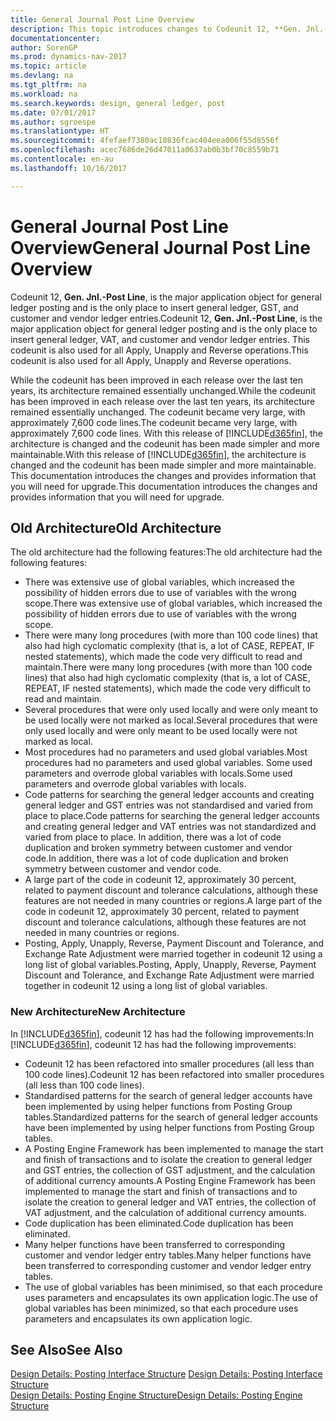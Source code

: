 ```yaml
---
title: General Journal Post Line Overview
description: This topic introduces changes to Codeunit 12, **Gen. Jnl.-Post Line**, which is the major application object for general ledger posting and is the only place to insert general ledger, GST, and customer and vendor ledger entries.
documentationcenter: 
author: SorenGP
ms.prod: dynamics-nav-2017
ms.topic: article
ms.devlang: na
ms.tgt_pltfrm: na
ms.workload: na
ms.search.keywords: design, general ledger, post
ms.date: 07/01/2017
ms.author: sgroespe
ms.translationtype: HT
ms.sourcegitcommit: 4fefaef7380ac10836fcac404eea006f55d8556f
ms.openlocfilehash: acec7686de26d47011a0637ab0b3bf70c8559b71
ms.contentlocale: en-au
ms.lasthandoff: 10/16/2017

---
```

# <a name="general-journal-post-line-overview"></a><span data-ttu-id="ed31b-103">General Journal Post Line Overview</span><span class="sxs-lookup"><span data-stu-id="ed31b-103">General Journal Post Line Overview</span></span>
<span data-ttu-id="ed31b-104">Codeunit 12, **Gen. Jnl.-Post Line**, is the major application object for general ledger posting and is the only place to insert general ledger, GST, and customer and vendor ledger entries.</span><span class="sxs-lookup"><span data-stu-id="ed31b-104">Codeunit 12, **Gen. Jnl.-Post Line**, is the major application object for general ledger posting and is the only place to insert general ledger, VAT, and customer and vendor ledger entries.</span></span> <span data-ttu-id="ed31b-105">This codeunit is also used for all Apply, Unapply and Reverse operations.</span><span class="sxs-lookup"><span data-stu-id="ed31b-105">This codeunit is also used for all Apply, Unapply and Reverse operations.</span></span>  
  
<span data-ttu-id="ed31b-106">While the codeunit has been improved in each release over the last ten years, its architecture remained essentially unchanged.</span><span class="sxs-lookup"><span data-stu-id="ed31b-106">While the codeunit has been improved in each release over the last ten years, its architecture remained essentially unchanged.</span></span> <span data-ttu-id="ed31b-107">The codeunit became very large, with approximately 7,600 code lines.</span><span class="sxs-lookup"><span data-stu-id="ed31b-107">The codeunit became very large, with approximately 7,600 code lines.</span></span> <span data-ttu-id="ed31b-108">With this release of [!INCLUDE[d365fin](includes/d365fin_md.md)], the architecture is changed and the codeunit has been made simpler and more maintainable.</span><span class="sxs-lookup"><span data-stu-id="ed31b-108">With this release of [!INCLUDE[d365fin](includes/d365fin_md.md)], the architecture is changed and the codeunit has been made simpler and more maintainable.</span></span> <span data-ttu-id="ed31b-109">This documentation introduces the changes and provides information that you will need for upgrade.</span><span class="sxs-lookup"><span data-stu-id="ed31b-109">This documentation introduces the changes and provides information that you will need for upgrade.</span></span>  
  
## <a name="old-architecture"></a><span data-ttu-id="ed31b-110">Old Architecture</span><span class="sxs-lookup"><span data-stu-id="ed31b-110">Old Architecture</span></span>  
<span data-ttu-id="ed31b-111">The old architecture had the following features:</span><span class="sxs-lookup"><span data-stu-id="ed31b-111">The old architecture had the following features:</span></span>  
  
* <span data-ttu-id="ed31b-112">There was extensive use of global variables, which increased the possibility of hidden errors due to use of variables with the wrong scope.</span><span class="sxs-lookup"><span data-stu-id="ed31b-112">There was extensive use of global variables, which increased the possibility of hidden errors due to use of variables with the wrong scope.</span></span>  
* <span data-ttu-id="ed31b-113">There were many long procedures (with more than 100 code lines) that also had high cyclomatic complexity (that is, a lot of CASE, REPEAT, IF nested statements), which made the code very difficult to read and maintain.</span><span class="sxs-lookup"><span data-stu-id="ed31b-113">There were many long procedures (with more than 100 code lines) that also had high cyclomatic complexity (that is, a lot of CASE, REPEAT, IF nested statements), which made the code very difficult to read and maintain.</span></span>  
* <span data-ttu-id="ed31b-114">Several procedures that were only used locally and were only meant to be used locally were not marked as local.</span><span class="sxs-lookup"><span data-stu-id="ed31b-114">Several procedures that were only used locally and were only meant to be used locally were not marked as local.</span></span>  
* <span data-ttu-id="ed31b-115">Most procedures had no parameters and used global variables.</span><span class="sxs-lookup"><span data-stu-id="ed31b-115">Most procedures had no parameters and used global variables.</span></span> <span data-ttu-id="ed31b-116">Some used parameters and overrode global variables with locals.</span><span class="sxs-lookup"><span data-stu-id="ed31b-116">Some used parameters and overrode global variables with locals.</span></span>  
* <span data-ttu-id="ed31b-117">Code patterns for searching the general ledger accounts and creating general ledger and GST entries was not standardised and varied from place to place.</span><span class="sxs-lookup"><span data-stu-id="ed31b-117">Code patterns for searching the general ledger accounts and creating general ledger and VAT entries was not standardized and varied from place to place.</span></span> <span data-ttu-id="ed31b-118">In addition, there was a lot of code duplication and broken symmetry between customer and vendor code.</span><span class="sxs-lookup"><span data-stu-id="ed31b-118">In addition, there was a lot of code duplication and broken symmetry between customer and vendor code.</span></span>  
* <span data-ttu-id="ed31b-119">A large part of the code in codeunit 12, approximately 30 percent, related to payment discount and tolerance calculations, although these features are not needed in many countries or regions.</span><span class="sxs-lookup"><span data-stu-id="ed31b-119">A large part of the code in codeunit 12, approximately 30 percent, related to payment discount and tolerance calculations, although these features are not needed in many countries or regions.</span></span>  
* <span data-ttu-id="ed31b-120">Posting, Apply, Unapply, Reverse, Payment Discount and Tolerance, and Exchange Rate Adjustment were married together in codeunit 12 using a long list of global variables.</span><span class="sxs-lookup"><span data-stu-id="ed31b-120">Posting, Apply, Unapply, Reverse, Payment Discount and Tolerance, and Exchange Rate Adjustment were married together in codeunit 12 using a long list of global variables.</span></span>  
  
### <a name="new-architecture"></a><span data-ttu-id="ed31b-121">New Architecture</span><span class="sxs-lookup"><span data-stu-id="ed31b-121">New Architecture</span></span>  
<span data-ttu-id="ed31b-122">In [!INCLUDE[d365fin](includes/d365fin_md.md)], codeunit 12 has had the following improvements:</span><span class="sxs-lookup"><span data-stu-id="ed31b-122">In [!INCLUDE[d365fin](includes/d365fin_md.md)], codeunit 12 has had the following improvements:</span></span>  
  
* <span data-ttu-id="ed31b-123">Codeunit 12 has been refactored into smaller procedures (all less than 100 code lines).</span><span class="sxs-lookup"><span data-stu-id="ed31b-123">Codeunit 12 has been refactored into smaller procedures (all less than 100 code lines).</span></span>  
* <span data-ttu-id="ed31b-124">Standardised patterns for the search of general ledger accounts have been implemented by using helper functions from Posting Group tables.</span><span class="sxs-lookup"><span data-stu-id="ed31b-124">Standardized patterns for the search of general ledger accounts have been implemented by using helper functions from Posting Group tables.</span></span>  
* <span data-ttu-id="ed31b-125">A Posting Engine Framework has been implemented to manage the start and finish of transactions and to isolate the creation to general ledger and GST entries, the collection of GST adjustment, and the calculation of additional currency amounts.</span><span class="sxs-lookup"><span data-stu-id="ed31b-125">A Posting Engine Framework has been implemented to manage the start and finish of transactions and to isolate the creation to general ledger and VAT entries, the collection of VAT adjustment, and the calculation of additional currency amounts.</span></span>  
* <span data-ttu-id="ed31b-126">Code duplication has been eliminated.</span><span class="sxs-lookup"><span data-stu-id="ed31b-126">Code duplication has been eliminated.</span></span>  
* <span data-ttu-id="ed31b-127">Many helper functions have been transferred to corresponding customer and vendor ledger entry tables.</span><span class="sxs-lookup"><span data-stu-id="ed31b-127">Many helper functions have been transferred to corresponding customer and vendor ledger entry tables.</span></span>  
* <span data-ttu-id="ed31b-128">The use of global variables has been minimised, so that each procedure uses parameters and encapsulates its own application logic.</span><span class="sxs-lookup"><span data-stu-id="ed31b-128">The use of global variables has been minimized, so that each procedure uses parameters and encapsulates its own application logic.</span></span>  
  
## <a name="see-also"></a><span data-ttu-id="ed31b-129">See Also</span><span class="sxs-lookup"><span data-stu-id="ed31b-129">See Also</span></span>  
<span data-ttu-id="ed31b-130">[Design Details: Posting Interface Structure](design-details-posting-interface-structure.md) </span><span class="sxs-lookup"><span data-stu-id="ed31b-130">[Design Details: Posting Interface Structure](design-details-posting-interface-structure.md) </span></span>  
[<span data-ttu-id="ed31b-131">Design Details: Posting Engine Structure</span><span class="sxs-lookup"><span data-stu-id="ed31b-131">Design Details: Posting Engine Structure</span></span>](design-details-posting-engine-structure.md)

